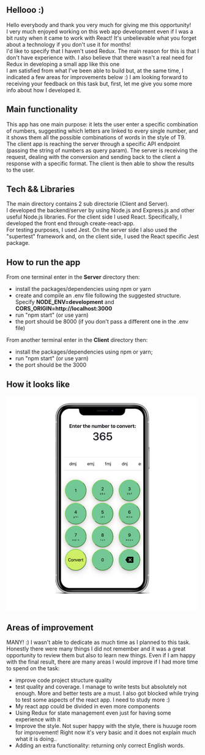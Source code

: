 ## Hellooo :) 
Hello everybody and thank you very much for giving me this opportunity! <br>
I very much enjoyed working on this web app development even if I was a bit rusty when it came to work with React! It's unbelievable what you forget about a technology if you don't use it for months!<br>
I'd like to specify that I haven't used Redux. The main reason for this is that I don't have experience with. I also believe that there wasn't a real need for Redux in developing a small app like this one <br>
I am satisfied from what I've been able to build but, at the same time, I indicated a few areas for improvements below :)
I am looking forward to receiving your feedback on this task but, first, let me give you some more info about how I developed it.

## Main functionality
This app has one main purpose: it lets the user enter a specific combination of numbers, suggesting which letters are linked to every single number, and it shows them all the possible combinations of words in the style of T9. <br>
The client app is reaching the server through a specific API endpoint (passing the string of numbers as query param). The server is receiving the request, dealing with the conversion and sending back to the client a response with a specific format. The client is then able to show the results to the user.

## Tech && Libraries
The main directory contains 2 sub directorie (Client and Server). <br>
I developed the backend/server by using Node.js and Express.js and other useful Node.js libraries. For the client side I used React. Specifically, I developed the front end through create-react-app.<br>
For testing purposes, I used Jest. On the server side I also used the "supertest" framework and, on the client side, I used the React specific Jest package.

## How to run the app
From one terminal enter in the **Server** directory then:  
- install the packages/dependencies using npm or yarn
- create and compile an .env file following the suggested structure. Specify **NODE_ENV=development** and **CORS_ORIGIN=http://localhost:3000**
- run "npm start" (or use yarn)
- the port should be 8000 (if you don't pass a different one in the .env file)

From another terminal enter in the **Client** directory then:
- install the packages/dependencies using npm or yarn;
-  run "npm start" (or use yarn)
-  the port should be the 3000

## How it looks like
<img src="https://github.com/BeneArinci/number_to_words_list_converter/blob/master/images/app.png" width="500" height="auto">

## Areas of improvement

MANY! :) 
I wasn't able to dedicate as much time as I planned to this task. Honestly there were many things I did not remember and it was a great opportunity to review them but also to learn new things. Even if I am happy with the final result, there are many areas I would improve if I had more time to spend on the task:
- improve code project structure quality
- test quality and coverage. I manage to write tests but absolutely not enough. More and better tests are a must. I also got blocked while trying to test some aspects of the react app. I need to study more :) 
- My react app could be divided in even more components
- Using Redux for state management even just for having some experience with it
- Improve the style. Not super happy with the style, there is huuuge room for improvement! Right now it's very basic and it does not explain much what it is doing..
- Adding an extra functionality: returning only correct English words.

